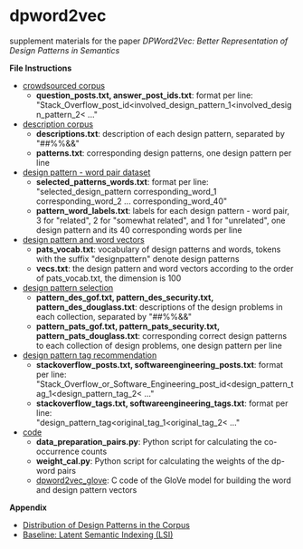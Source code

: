 # dpword2vec
supplement materials for the paper *DPWord2Vec: Better Representation of Design Patterns in Semantics*

__File Instructions__

* [crowdsourced corpus](https://github.com/WoodenHeadoo/dpword2vec/tree/master/crowdsourced%20corpus)
  * __question_posts.txt, answer_post_ids.txt__: format per line:  
  "Stack_Overflow_post_id<involved_design_pattern_1<involved_design_pattern_2< ..."
* [description corpus](https://github.com/WoodenHeadoo/dpword2vec/tree/master/description%20corpus)
  * __descriptions.txt__: description of each design pattern, separated by "##%%&&"
  * __patterns.txt__: corresponding design patterns, one design pattern per line
* [design pattern - word pair dataset](https://github.com/WoodenHeadoo/dpword2vec/tree/master/design%20pattern%20-%20word%20pair%20dataset)
  * __selected_patterns_words.txt__: format per line:  
  "selected_design_pattern corresponding_word_1 corresponding_word_2 ...  corresponding_word_40"
  * __pattern_word_labels.txt__: labels for each design pattern - word pair, 3 for "related", 2 for "somewhat related", and 1 for "unrelated", one design pattern and its 40 corresponding words per line
* [design pattern and word vectors](https://github.com/WoodenHeadoo/dpword2vec/tree/master/design%20pattern%20and%20word%20vectors)
  * __pats_vocab.txt__: vocabulary of design patterns and words, tokens with the suffix "designpattern" denote design patterns
  * __vecs.txt__: the design pattern and word vectors according to the order of pats_vocab.txt, the dimension is 100
* [design pattern selection](https://github.com/WoodenHeadoo/dpword2vec/tree/master/design%20pattern%20selection)
  * __pattern_des_gof.txt, pattern_des_security.txt, pattern_des_douglass.txt__: descriptions of the design problems in each collection, separated by "##%%&&"
  * __pattern_pats_gof.txt, pattern_pats_security.txt, pattern_pats_douglass.txt__: corresponding correct design patterns to each collection of design problems, one design pattern per line
* [design pattern tag recommendation](https://github.com/WoodenHeadoo/dpword2vec/tree/master/design%20pattern%20tag%20recommendation)
  * __stackoverflow_posts.txt, softwareengineering_posts.txt__: format per line:  
  "Stack_Overflow_or_Software_Engineering_post_id<design_pattern_tag_1<design_pattern_tag_2< ..."
  * __stackoverflow_tags.txt, softwareengineering_tags.txt__: format per line:  
  "design_pattern_tag<original_tag_1<original_tag_2< ..."
* [code](https://github.com/WoodenHeadoo/dpword2vec/tree/master/code)
  * __data_preparation_pairs.py__: Python script for calculating the co-occurrence counts
  * __weight_cal.py__: Python script for calculating the weights of the dp-word pairs
  * [dpword2vec_glove](https://github.com/WoodenHeadoo/dpword2vec/tree/master/code/dpword2vec_glove): C code of the GloVe model for building the word and design pattern vectors

__Appendix__

* [Distribution of Design Patterns in the Corpus](https://github.com/WoodenHeadoo/dpword2vec/wiki/Distribution-of-Design-Patterns-in-the-Corpus)
* [Baseline: Latent Semantic Indexing (LSI)](https://github.com/WoodenHeadoo/dpword2vec/blob/master/baselines/LSI.md)
